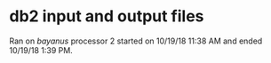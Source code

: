 # db2 input and output files
Ran on _bayanus_ processor 2 started on 10/19/18 11:38 AM and ended 10/19/18 1:39 PM.
